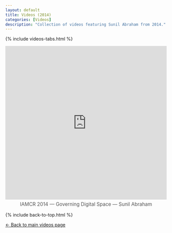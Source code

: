 ```yaml
---
layout: default
title: Videos (2014)
categories: [Videos]
description: "Collection of videos featuring Sunil Abraham from 2014."
---
```


{% include videos-tabs.html %}

<iframe width="100%" height="480"
src="https://www.youtube.com/embed/WcfkSYxEOW0?autoplay=0"
title="IAMCR 2014 — Governing Digital Space — Sunil Abraham"
frameborder="0"
allow="accelerometer; clipboard-write; encrypted-media; gyroscope; picture-in-picture"
allowfullscreen></iframe>
<p style="text-align:center; font-size:0.95rem; color:#555; margin-top:0.3rem;">
IAMCR 2014 — Governing Digital Space — Sunil Abraham
</p>

{% include back-to-top.html %}

[← Back to main videos page](/videos)
